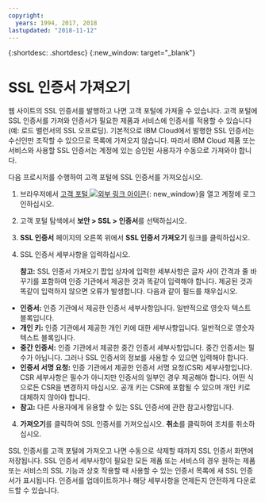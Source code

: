 ```yaml
---
copyright:
  years: 1994, 2017, 2018
lastupdated: "2018-11-12"
---
```


{:shortdesc: .shortdesc}
{:new_window: target="_blank"}

# SSL 인증서 가져오기

웹 사이트의 SSL 인증서를 발행하고 나면 고객 포털에 가져올 수 있습니다. 고객 포털에 SSL 인증서를 가져와 인증서가 필요한 제품과 서비스에 인증서를 적용할 수 있습니다(예: 로드 밸런서의 SSL 오프로딩). 기본적으로 IBM Cloud에서 발행한 SSL 인증서는 수신인만 조작할 수 있으므로 목록에 가져오지 않습니다. 따라서 IBM Cloud 제품 또는 서비스와 사용할 SSL 인증서는 계정에 있는 승인된 사용자가 수동으로 가져와야 합니다.

다음 프로시저를 수행하여 고객 포털에 SSL 인증서를 가져오십시오.

1. 브라우저에서 [고객 포털 ![외부 링크 아이콘](../../icons/launch-glyph.svg "외부 링크 아이콘")](https://control.softlayer.com/){: new_window}을 열고 계정에 로그인하십시오.
2. 고객 포털 탐색에서 **보안 > SSL > 인증서**를 선택하십시오.
3. **SSL 인증서** 페이지의 오른쪽 위에서 **SSL 인증서 가져오기** 링크를 클릭하십시오.
2. SSL 인증서 세부사항을 입력하십시오. 

	**참고:** SSL 인증서 가져오기 팝업 상자에 입력한 세부사항은 글자 사이 간격과 줄 바꾸기를 포함하여 인증 기관에서 제공한 것과 똑같이 입력해야 합니다. 제공된 것과 똑같이 입력하지 않으면 오류가 발생합니다. 다음과 같이 필드를 채우십시오.
  - **인증서:** 인증 기관에서 제공한 인증서 세부사항입니다. 일반적으로 영숫자 텍스트 블록입니다.
  - **개인 키:** 인증 기관에서 제공한 개인 키에 대한 세부사항입니다. 일반적으로 영숫자 텍스트 블록입니다.
  - **중간 인증서:** 인증 기관에서 제공한 중간 인증서 세부사항입니다. 중간 인증서는 필수가 아닙니다. 그러나 SSL 인증서의 정보를 사용할 수 있으면 입력해야 합니다.
  - **인증서 서명 요청:** 인증 기관에서 제공한 인증서 서명 요청(CSR) 세부사항입니다. CSR 세부사항은 필수가 아니지만 인증서의 일부인 경우 제공해야 합니다. 어떤 식으로든 CSR을 변경하지 마십시오. 공개 키는 CSR에 포함될 수 있으며 개인 키로 대체하지 않아야 합니다.
  - **참고:** 다른 사용자에게 유용할 수 있는 SSL 인증서에 관한 참고사항입니다.
4. **가져오기**를 클릭하여 SSL 인증서를 가져오십시오. **취소**를 클릭하여 조치를 취소하십시오.

SSL 인증서를 고객 포털에 가져오고 나면 수동으로 삭제할 때까지 SSL 인증서 화면에 저장됩니다. SSL 인증서 세부사항이 필요한 모든 제품 또는 서비스의 경우 원하는 제품 또는 서비스의 SSL 기능과 상호 작용할 때 사용할 수 있는 인증서 목록에 새 SSL 인증서가 표시됩니다. 인증서를 업데이트하거나 해당 세부사항을 언제든지 안전하게 다운로드할 수 있습니다.

